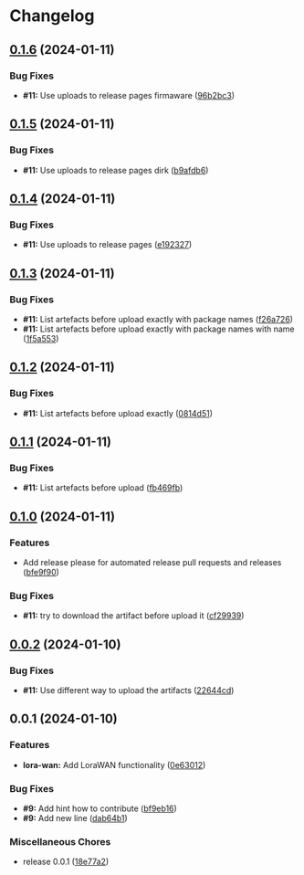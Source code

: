 # Changelog

## [0.1.6](https://github.com/ttnleipzig/regenfass/compare/v0.1.5...v0.1.6) (2024-01-11)


### Bug Fixes

* **#11:** Use uploads to release pages firmaware ([96b2bc3](https://github.com/ttnleipzig/regenfass/commit/96b2bc3f148cb272c61f1509741a8c61e2135f66))

## [0.1.5](https://github.com/ttnleipzig/regenfass/compare/v0.1.4...v0.1.5) (2024-01-11)


### Bug Fixes

* **#11:** Use uploads to release pages dirk ([b9afdb6](https://github.com/ttnleipzig/regenfass/commit/b9afdb61a2d1a236a30abe6819050c5f494ef09a))

## [0.1.4](https://github.com/ttnleipzig/regenfass/compare/v0.1.3...v0.1.4) (2024-01-11)


### Bug Fixes

* **#11:** Use uploads to release pages ([e192327](https://github.com/ttnleipzig/regenfass/commit/e192327acd3badfe80932ccc133db0e68f70b99f))

## [0.1.3](https://github.com/ttnleipzig/regenfass/compare/v0.1.2...v0.1.3) (2024-01-11)


### Bug Fixes

* **#11:** List artefacts before upload exactly with package names ([f26a726](https://github.com/ttnleipzig/regenfass/commit/f26a7268a2f6b2c1b8a71d2d002acc64b175f134))
* **#11:** List artefacts before upload exactly with package names with name ([1f5a553](https://github.com/ttnleipzig/regenfass/commit/1f5a55362a4204773972eca8bc93788977b89eee))

## [0.1.2](https://github.com/ttnleipzig/regenfass/compare/v0.1.1...v0.1.2) (2024-01-11)


### Bug Fixes

* **#11:** List artefacts before upload exactly ([0814d51](https://github.com/ttnleipzig/regenfass/commit/0814d5174575e61d8e192af23a418a21e219c638))

## [0.1.1](https://github.com/ttnleipzig/regenfass/compare/v0.1.0...v0.1.1) (2024-01-11)


### Bug Fixes

* **#11:** List artefacts before upload ([fb469fb](https://github.com/ttnleipzig/regenfass/commit/fb469fba9c583ad8d9783f46fd6cf24233329f9d))

## [0.1.0](https://github.com/ttnleipzig/regenfass/compare/v0.0.2...v0.1.0) (2024-01-11)


### Features

* Add release please for automated release pull requests and releases ([bfe9f90](https://github.com/ttnleipzig/regenfass/commit/bfe9f90e913d41d1fe2c34259ab5153d55535584))


### Bug Fixes

* **#11:** try to download the artifact before upload it ([cf29939](https://github.com/ttnleipzig/regenfass/commit/cf29939803aaa3866e61fa33288635d4036625cd))

## [0.0.2](https://github.com/ttnleipzig/regenfass/compare/v0.0.1...v0.0.2) (2024-01-10)


### Bug Fixes

* **#11:** Use different way to upload the artifacts ([22644cd](https://github.com/ttnleipzig/regenfass/commit/22644cd8a5080bedae2349a0184f6d9a64622097))

## 0.0.1 (2024-01-10)


### Features

* **lora-wan:** Add LoraWAN functionality ([0e63012](https://github.com/ttnleipzig/regenfass/commit/0e63012b8df0689e2d4ee47c22b7b333e8823637))


### Bug Fixes

* **#9:** Add hint how to contribute ([bf9eb16](https://github.com/ttnleipzig/regenfass/commit/bf9eb16f8ed14b1d1559fd5f722e5887ecc33eea))
* **#9:** Add new line ([dab64b1](https://github.com/ttnleipzig/regenfass/commit/dab64b175c516d308f34e96bbc5516ca32c1b4c8))


### Miscellaneous Chores

* release 0.0.1 ([18e77a2](https://github.com/ttnleipzig/regenfass/commit/18e77a23a2dc7b1ff05f97c34d24dc9122f90fef))
